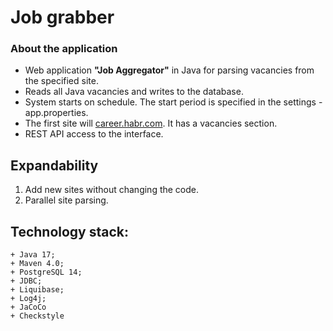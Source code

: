 # Job grabber

### About the application

+ Web application **"Job Aggregator"** in Java for parsing vacancies from the specified site.  
+ Reads all Java vacancies and writes to the database.
+ System starts on schedule. The start period is specified in the settings - app.properties.
+ The first site will [career.habr.com](https://career.habr.com/ "go to career.habr.com"). It has a vacancies section.
+ REST API access to the interface.

## Expandability

1. Add new sites without changing the code.
2. Parallel site parsing.

## Technology stack:
```text
+ Java 17;
+ Maven 4.0;
+ PostgreSQL 14;
+ JDBC;
+ Liquibase;
+ Log4j;
+ JaCoCo
+ Checkstyle
```

